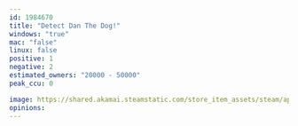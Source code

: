 ```yaml
---
id: 1984670
title: "Detect Dan The Dog!"
windows: "true"
mac: "false"
linux: false
positive: 1
negative: 2
estimated_owners: "20000 - 50000"
peak_ccu: 0

image: https://shared.akamai.steamstatic.com/store_item_assets/steam/apps/1984670/header.jpg?t=1662596832
opinions:
---
```

